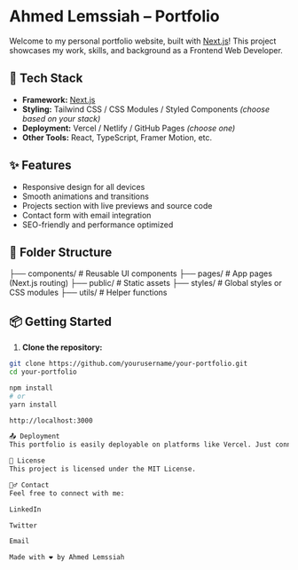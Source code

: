 # Ahmed Lemssiah – Portfolio

Welcome to my personal portfolio website, built with [Next.js](https://nextjs.org/)! This project showcases my work, skills, and background as a Frontend Web Developer.

## 🚀 Tech Stack

- **Framework:** [Next.js](https://nextjs.org/)
- **Styling:** Tailwind CSS / CSS Modules / Styled Components *(choose based on your stack)*
- **Deployment:** Vercel / Netlify / GitHub Pages *(choose one)*
- **Other Tools:** React, TypeScript, Framer Motion, etc.

## ✨ Features

- Responsive design for all devices
- Smooth animations and transitions
- Projects section with live previews and source code
- Contact form with email integration
- SEO-friendly and performance optimized

## 📂 Folder Structure

├── components/ # Reusable UI components
├── pages/ # App pages (Next.js routing)
├── public/ # Static assets
├── styles/ # Global styles or CSS modules
├── utils/ # Helper functions


## 📦 Getting Started

1. **Clone the repository:**

```bash
git clone https://github.com/yourusername/your-portfolio.git
cd your-portfolio

npm install
# or
yarn install

http://localhost:3000

📤 Deployment
This portfolio is easily deployable on platforms like Vercel. Just connect your GitHub repo and deploy.

📝 License
This project is licensed under the MIT License.

🙋‍♂️ Contact
Feel free to connect with me:

LinkedIn

Twitter

Email

Made with ❤️ by Ahmed Lemssiah


